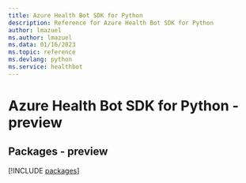 ```yaml
---
title: Azure Health Bot SDK for Python
description: Reference for Azure Health Bot SDK for Python
author: lmazuel
ms.author: lmazuel
ms.data: 01/16/2023
ms.topic: reference
ms.devlang: python
ms.service: healthbot
---
```

# Azure Health Bot SDK for Python - preview
## Packages - preview
[!INCLUDE [packages](health-bot-index.md)]